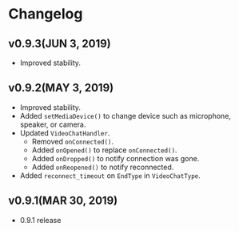 Changelog
=========

## v0.9.3(JUN 3, 2019)
 * Improved stability.   
 
## v0.9.2(MAY 3, 2019)
 * Improved stability.   
 * Added `setMediaDevice()` to change device such as microphone, speaker, or camera.  
 * Updated `VideoChatHandler`.  
   * Removed `onConnected()`.   
   * Added `onOpened()` to replace `onConnected()`.   
   * Added `onDropped()` to notify connection was gone.   
   * Added `onReopened()` to notify reconnected.   
 * Added `reconnect_timeout` on `EndType` in `VideoChatType`.   

## v0.9.1(MAR 30, 2019)
 * 0.9.1 release
